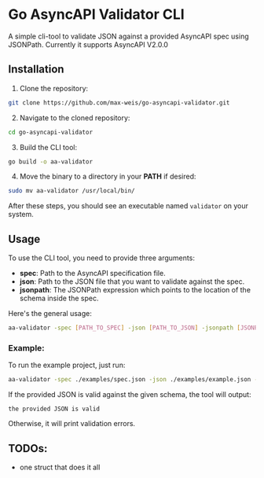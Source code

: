 # Go AsyncAPI Validator CLI

A simple cli-tool to validate JSON against a provided AsyncAPI spec using JSONPath. Currently it supports AsyncAPI V2.0.0

## Installation

1. Clone the repository:

```bash
git clone https://github.com/max-weis/go-asyncapi-validator.git
```

2. Navigate to the cloned repository:

```bash
cd go-asyncapi-validator
```

3. Build the CLI tool:

```bash
go build -o aa-validator
```

4. Move the binary to a directory in your **PATH** if desired:

```bash
sudo mv aa-validator /usr/local/bin/
```

After these steps, you should see an executable named `validator` on your system.

## Usage

To use the CLI tool, you need to provide three arguments:

- **spec**: Path to the AsyncAPI specification file.
- **json**: Path to the JSON file that you want to validate against the spec.
- **jsonpath**: The JSONPath expression which points to the location of the schema inside the spec.

Here's the general usage:

```bash
aa-validator -spec [PATH_TO_SPEC] -json [PATH_TO_JSON] -jsonpath [JSONPATH_EXPRESSION]
```

### Example:

To run the example project, just run:

```bash
aa-validator -spec ./examples/spec.json -json ./examples/example.json -jsonpath $.channels.personUpdates.subscribe.message.payload
```

If the provided JSON is valid against the given schema, the tool will output:

```
the provided JSON is valid
```

Otherwise, it will print validation errors.

## TODOs:
- one struct that does it all